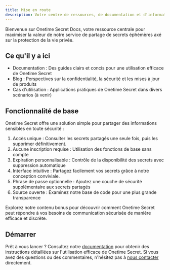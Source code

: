 ```yaml
---
title: Mise en route
description: Votre centre de ressources, de documentation et d'informations sur Onetime Secret.
---
```


Bienvenue sur Onetime Secret Docs, votre ressource centrale pour maximiser la valeur de notre service de partage de secrets éphémères axé sur la protection de la vie privée.

## Ce qu'il y a ici

- Documentation : Des guides clairs et concis pour une utilisation efficace de Onetime Secret
- Blog : Perspectives sur la confidentialité, la sécurité et les mises à jour de produits
- Cas d'utilisation : Applications pratiques de Onetime Secret dans divers scénarios (à venir)

## Fonctionnalité de base

Onetime Secret offre une solution simple pour partager des informations sensibles en toute sécurité :

1. Accès unique : Consulter les secrets partagés une seule fois, puis les supprimer définitivement.
2. Aucune inscription requise : Utilisation des fonctions de base sans compte
3. Expiration personnalisable : Contrôle de la disponibilité des secrets avec suppression automatique
4. Interface intuitive : Partagez facilement vos secrets grâce à notre conception conviviale.
5. Phrase de passe optionnelle : Ajoutez une couche de sécurité supplémentaire aux secrets partagés
6. Source ouverte : Examinez notre base de code pour une plus grande transparence

Explorez notre contenu bonus pour découvrir comment Onetime Secret peut répondre à vos besoins de communication sécurisée de manière efficace et discrète.

## Démarrer

Prêt à vous lancer ? Consultez notre [documentation](/docs) pour obtenir des instructions détaillées sur l'utilisation efficace de Onetime Secret. Si vous avez des questions ou des commentaires, n'hésitez pas à [nous contacter](/contact) directement.
